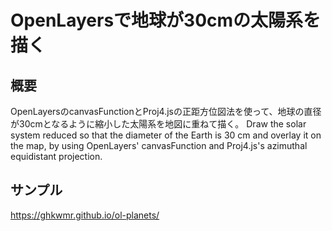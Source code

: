 # OpenLayersで地球が30cmの太陽系を描く

## 概要
OpenLayersのcanvasFunctionとProj4.jsの正距方位図法を使って、地球の直径が30cmとなるように縮小した太陽系を地図に重ねて描く。
Draw the solar system reduced so that the diameter of the Earth is 30 cm and overlay it on the map, by using OpenLayers' canvasFunction and Proj4.js's azimuthal equidistant projection.

## サンプル

https://ghkwmr.github.io/ol-planets/

